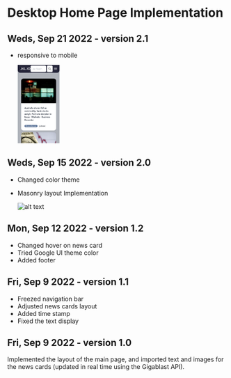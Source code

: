 # Desktop Home Page Implementation

## Weds, Sep 21 2022 - version 2.1

- responsive to mobile

    <img src="./src/images/screenshot_v2.1.png" width=20%>

## Weds, Sep 15 2022 - version 2.0

- Changed color theme
- Masonry layout Implementation

    ![alt text](./src/images/gif_v2.0.gif)

## Mon, Sep 12 2022 - version 1.2

- Changed hover on news card
- Tried Google UI theme color
- Added footer

## Fri, Sep 9 2022 - version 1.1

- Freezed navigation bar
- Adjusted news cards layout
- Added time stamp
- Fixed the text display

## Fri, Sep 9 2022 - version 1.0

Implemented the layout of the main page, and imported text and images for the news cards (updated in real time using the Gigablast API).